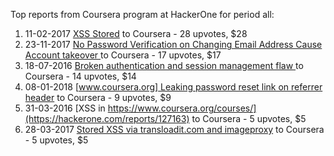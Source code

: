 Top reports from Coursera program at HackerOne for period all:

1. 11-02-2017 [XSS Stored](https://hackerone.com/reports/205626) to Coursera - 28 upvotes, $28
2. 23-11-2017 [No Password Verification on  Changing Email Address Cause Account takeover   ](https://hackerone.com/reports/292673) to Coursera - 17 upvotes, $17
3. 18-07-2016 [Broken authentication and session management flaw ](https://hackerone.com/reports/152080) to Coursera - 14 upvotes, $14
4. 08-01-2018 [[www.coursera.org] Leaking password reset link on referrer header](https://hackerone.com/reports/303322) to Coursera - 9 upvotes, $9
5. 31-03-2016 [XSS in https://www.coursera.org/courses/](https://hackerone.com/reports/127163) to Coursera - 5 upvotes, $5
6. 28-03-2017 [Stored XSS via transloadit.com and imageproxy](https://hackerone.com/reports/216822) to Coursera - 5 upvotes, $5
